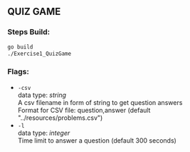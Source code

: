## QUIZ GAME

### Steps Build:
```bash
go build
./Exercise1_QuizGame
```

### Flags:
* ```-csv```\
    data type: _string_\
    A csv filename in form of string to get question answers\
    Format for CSV file: question,answer (default "../resources/problems.csv")
* ```-l```\
    data type: _integer_\
    Time limit to answer a question (default 300 seconds)

